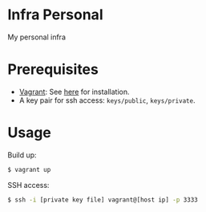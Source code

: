 # Infra Personal

My personal infra

# Prerequisites

* [Vagrant]: See [here][Vagrant Install] for installation.
* A key pair for ssh access: `keys/public`, `keys/private`.

# Usage

Build up:

```sh
$ vagrant up
```

SSH access:

```sh
$ ssh -i [private key file] vagrant@[host ip] -p 3333
```

[Vagrant]: http://vagrantup.com
[Vagrant Install]: https://docs.vagrantup.com/v2/installation/index.html